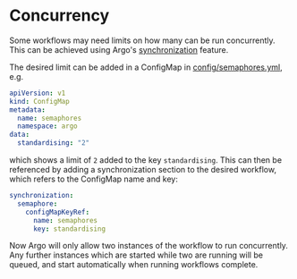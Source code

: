 # Concurrency

Some workflows may need limits on how many can be run concurrently. This can
be achieved using Argo's [synchronization][1] feature.

The desired limit can be added in a ConfigMap in [config/semaphores.yml][2], e.g.

```yaml
apiVersion: v1
kind: ConfigMap
metadata:
  name: semaphores
  namespace: argo
data:
  standardising: "2"
```

which shows a limit of `2` added to the key `standardising`. This can then
be referenced by adding a synchronization section to the desired workflow,
which refers to the ConfigMap name and key:

```yaml
synchronization:
  semaphore:
    configMapKeyRef:
      name: semaphores
      key: standardising
```

Now Argo will only allow two instances of the workflow to run concurrently.
Any further instances which are started while two are running will be queued,
and start automatically when running workflows complete.

[1]: https://argoproj.github.io/argo-workflows/synchronization/
[2]: config/semaphores.yml
